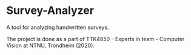 # Survey-Analyzer
A tool for analyzing handwritten surveys.

The project is done as a part of TTK4850 - Experts in team - Computer Vision at NTNU, Trondheim (2020).
